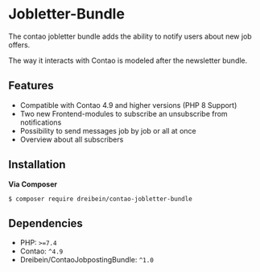# Jobletter-Bundle

The contao jobletter bundle adds the ability to notify users about new job offers.

The way it interacts with Contao is modeled after the newsletter bundle.

## Features

- Compatible with Contao 4.9 and higher versions (PHP 8 Support)
- Two new Frontend-modules to subscribe an unsubscribe from notifications
- Possibility to send messages job by job or all at once
- Overview about all subscribers

## Installation

**Via Composer**
```shell
$ composer require dreibein/contao-jobletter-bundle
```

## Dependencies

- PHP: `>=7.4`
- Contao: `^4.9`
- Dreibein/ContaoJobpostingBundle: `^1.0`
